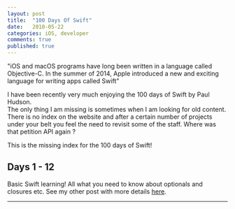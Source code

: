 ```yaml
---
layout: post
title:  "100 Days Of Swift"
date:   2010-05-22
categories: iOS, developer
comments: true
published: true
---
```



<div class="message">
"iOS and macOS programs have long been written in a language called Objective-C. In the summer of 2014, Apple introduced a new and exciting language for writing apps called Swift" 
<br><cite></cite>
</div>

 
I have been recently very much enjoying the 100 days of Swift by Paul Hudson.  
The only thing I am missing is sometimes when I am looking for old content. There is no index on the website and after a certain number of projects under your belt you feel the need to revisit some of the staff. Where was that petition API again ? 

This is the missing index for the 100 days of Swift! 

## Days 1 - 12

Basic Swift learning! All what you need to know about optionals and closures etc.
See my other post with more details [here](https://multitudes.github.io/2019/04/Some-Swift-tips-for-beginner-and-intermediate.html).


<hr>



